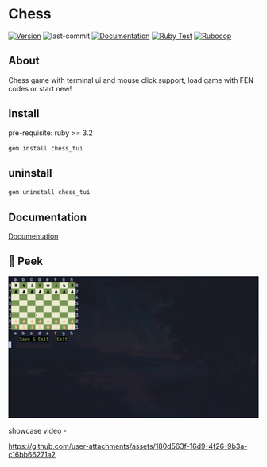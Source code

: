 # Chess

<!-- uses shields.io for tags and simpleicons.org for icons -->
[![Version](https://img.shields.io/github/v/tag/xajx179/Chess?label=version&logo=lichess)](https://github.com/XAJX179/Chess/tags)
![last-commit](https://img.shields.io/github/last-commit/XAJX179/Chess?logo=git&label=Last%20Commit)
[![Documentation](https://github.com/XAJX179/Chess/actions/workflows/documentation.yml/badge.svg)](https://github.com/XAJX179/Chess/actions/workflows/documentation.yml)
[![Ruby Test](https://github.com/XAJX179/Chess/actions/workflows/tests.yml/badge.svg)](https://github.com/XAJX179/Chess/actions/workflows/tests.yml)
[![Rubocop](https://github.com/XAJX179/Chess/actions/workflows/rubocop.yml/badge.svg)](https://github.com/XAJX179/Chess/actions/workflows/rubocop.yml)

## About

  Chess game with terminal ui and mouse click support,
  load game with FEN codes or start new!

## Install

pre-requisite: ruby >= 3.2

```bash
gem install chess_tui
```

## uninstall

```bash
gem uninstall chess_tui
```

## Documentation

[Documentation](https://xajx179.github.io/Chess/)

## 🫣 Peek

![screenshot](https://raw.githubusercontent.com/XAJX179/Chess/refs/heads/main/docs/images/chess_tui_screenshot.png)

showcase video -

<https://github.com/user-attachments/assets/180d563f-16d9-4f26-9b3a-c16bb66271a2>
